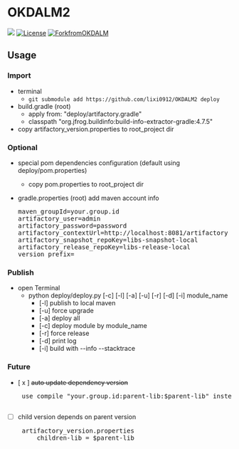 # OKDALM2

[![](https://img.shields.io/badge/lastest_version-1.3-orange.svg)](CHANGELOG.md)
[![License](https://img.shields.io/badge/license-Apache%202.0-blue.svg)](http://www.apache.org/licenses/LICENSE-2.0)
[![ForkfromOKDALM](https://img.shields.io/badge/base-OKDALM-green.svg)](https://github.com/luckybilly/OKDALM)

## Usage
### Import

- terminal
    - `git submodule add https://github.com/lixi0912/OKDALM2 deploy`
- build.gradle (root)
    - apply from: "deploy/artifactory.gradle"        
    - classpath "org.jfrog.buildinfo:build-info-extractor-gradle:4.7.5"
- copy artifactory_version.properties to root_project dir

### Optional
- special pom dependencies configuration (default using deploy/pom.properties)
  - copy pom.properties to root_project dir
  
- gradle.properties (root) add maven account info
  <pre>
  maven_groupId=your.group.id
  artifactory_user=admin
  artifactory_password=password
  artifactory_contextUrl=http://localhost:8081/artifactory
  artifactory_snapshot_repoKey=libs-snapshot-local
  artifactory_release_repoKey=libs-release-local
  version_prefix=
  </pre>
  
### Publish
- open Terminal
  - python deploy/deploy.py [-c] [-l] [-a] [-u] [-r] [-d] [-i] module_name
      - [-l] publish to local maven
      - [-u] force upgrade
      - [-a] deploy all
      - [-c] deploy module by module_name
      - [-r] force release 
      - [-d] print log
      - [-i] build with --info --stacktrace 

### Future

 - [ x ] ~~auto update dependency version~~
    <pre>
    use compile "your.group.id:parent-lib:$parent-lib" instead
    </pre>

 - [ ] child version depends on parent version
    <pre>
    artifactory_version.properties
        children-lib = $parent-lib
    </pre>
